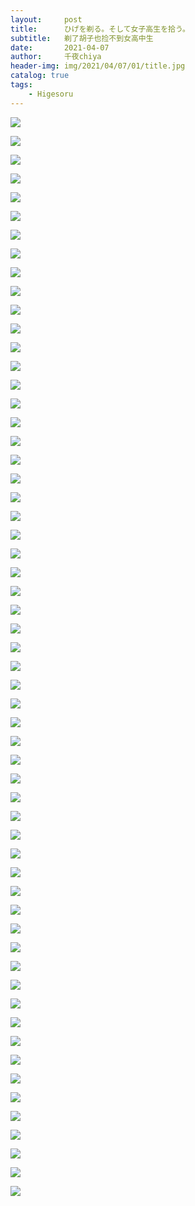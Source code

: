 ```yaml
---
layout:     post
title:      ひげを剃る。そして女子高生を拾う。
subtitle:   剃了胡子也捡不到女高中生
date:       2021-04-07
author:     千夜chiya
header-img: img/2021/04/07/01/title.jpg
catalog: true
tags:
    - Higesoru
---
```


![](http://panzhifei.fun/img/2021/04/07/01/higehiro/1/00001.jpeg)

![](http://panzhifei.fun/img/2021/04/07/01/higehiro/1/00002.jpeg)

![](http://panzhifei.fun/img/2021/04/07/01/higehiro/1/00003.jpeg)

![](http://panzhifei.fun/img/2021/04/07/01/higehiro/1/00004.jpeg)

![](http://panzhifei.fun/img/2021/04/07/01/higehiro/1/00008.jpeg)

![](http://panzhifei.fun/img/2021/04/07/01/higehiro/1/00011.jpeg)

![](http://panzhifei.fun/img/2021/04/07/01/higehiro/1/00014.jpeg)

![](http://panzhifei.fun/img/2021/04/07/01/higehiro/1/00016.jpeg)

![](http://panzhifei.fun/img/2021/04/07/01/higehiro/1/00018.jpeg)

![](http://panzhifei.fun/img/2021/04/07/01/higehiro/1/00020.jpeg)

![](http://panzhifei.fun/img/2021/04/07/01/higehiro/1/00022.jpeg)

![](http://panzhifei.fun/img/2021/04/07/01/higehiro/1/00030.jpeg)

![](http://panzhifei.fun/img/2021/04/07/01/higehiro/1/00032.jpeg)

![](http://panzhifei.fun/img/2021/04/07/01/higehiro/2/00001.jpeg)

![](http://panzhifei.fun/img/2021/04/07/01/higehiro/2/00002.jpeg)

![](http://panzhifei.fun/img/2021/04/07/01/higehiro/2/00003.jpeg)

![](http://panzhifei.fun/img/2021/04/07/01/higehiro/2/00004.jpeg)

![](http://panzhifei.fun/img/2021/04/07/01/higehiro/2/00007.jpeg)

![](http://panzhifei.fun/img/2021/04/07/01/higehiro/2/00009.jpeg)

![](http://panzhifei.fun/img/2021/04/07/01/higehiro/2/00011.jpeg)

![](http://panzhifei.fun/img/2021/04/07/01/higehiro/2/00014.jpeg)

![](http://panzhifei.fun/img/2021/04/07/01/higehiro/2/00017.jpeg)

![](http://panzhifei.fun/img/2021/04/07/01/higehiro/2/00021.jpeg)

![](http://panzhifei.fun/img/2021/04/07/01/higehiro/2/00029.jpeg)

![](http://panzhifei.fun/img/2021/04/07/01/higehiro/3/00001.jpeg)

![](http://panzhifei.fun/img/2021/04/07/01/higehiro/3/00002.jpeg)

![](http://panzhifei.fun/img/2021/04/07/01/higehiro/3/00003.jpeg)

![](http://panzhifei.fun/img/2021/04/07/01/higehiro/3/00004.jpeg)

![](http://panzhifei.fun/img/2021/04/07/01/higehiro/3/00007.jpeg)

![](http://panzhifei.fun/img/2021/04/07/01/higehiro/3/00010.jpeg)

![](http://panzhifei.fun/img/2021/04/07/01/higehiro/3/00012.jpeg)

![](http://panzhifei.fun/img/2021/04/07/01/higehiro/3/00014.jpeg)

![](http://panzhifei.fun/img/2021/04/07/01/higehiro/3/00017.jpeg)

![](http://panzhifei.fun/img/2021/04/07/01/higehiro/3/00021.jpeg)

![](http://panzhifei.fun/img/2021/04/07/01/higehiro/3/00027.jpeg)

![](http://panzhifei.fun/img/2021/04/07/01/higehiro/3/00029.jpeg)

![](http://panzhifei.fun/img/2021/04/07/01/higehiro/3/00031.jpeg)

![](http://panzhifei.fun/img/2021/04/07/01/higehiro/4/00001.jpeg)

![](http://panzhifei.fun/img/2021/04/07/01/higehiro/4/00006.jpeg)

![](http://panzhifei.fun/img/2021/04/07/01/higehiro/4/00008.jpeg)

![](http://panzhifei.fun/img/2021/04/07/01/higehiro/4/00011.jpeg)

![](http://panzhifei.fun/img/2021/04/07/01/higehiro/4/00015.jpeg)

![](http://panzhifei.fun/img/2021/04/07/01/higehiro/4/00018.jpeg)

![](http://panzhifei.fun/img/2021/04/07/01/higehiro/4/00021.jpeg)

![](http://panzhifei.fun/img/2021/04/07/01/higehiro/4/00024.jpeg)

![](http://panzhifei.fun/img/2021/04/07/01/higehiro/4/00025.jpeg)

![](http://panzhifei.fun/img/2021/04/07/01/higehiro/Each/00001.jpeg)

![](http://panzhifei.fun/img/2021/04/07/01/higehiro/Each/00002.jpeg)

![](http://panzhifei.fun/img/2021/04/07/01/higehiro/Each/00003.jpeg)

![](http://panzhifei.fun/img/2021/04/07/01/higehiro/Each/00010.jpeg)

![](http://panzhifei.fun/img/2021/04/07/01/higehiro/Each/00012.jpeg)

![](http://panzhifei.fun/img/2021/04/07/01/higehiro/Each/00016.jpeg)

![](http://panzhifei.fun/img/2021/04/07/01/higehiro/Each/00018.jpeg)

![](http://panzhifei.fun/img/2021/04/07/01/higehiro/Each/00021.jpeg)

![](http://panzhifei.fun/img/2021/04/07/01/higehiro/Each/00025.jpeg)

![](http://panzhifei.fun/img/2021/04/07/01/higehiro/Each/00027.jpeg)

![](http://panzhifei.fun/img/2021/04/07/01/higehiro/Each/00029.jpeg)

![](http://panzhifei.fun/img/2021/04/07/01/higehiro/Each/00031.jpeg)

